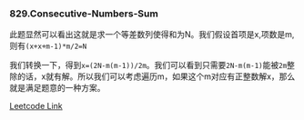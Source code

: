 ### 829.Consecutive-Numbers-Sum

此题显然可以看出这就是求一个等差数列使得和为N。我们假设首项是x,项数是m,则有```(x+x+m-1)*m/2=N```

我们转换一下，得到```x=(2N-m(m-1))/2m```。我们可以看到只需要```2N-m(m-1)```能被```2m```整除的话，x就有解。所以我们可以考虑遍历m，如果这个m对应有正整数解x，那么就是满足题意的一种方案。


[Leetcode Link](https://leetcode.com/problems/consecutive-numbers-sum)
